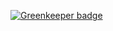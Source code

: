 

[![Greenkeeper badge](https://badges.greenkeeper.io/sumanjs/sce-plugin-template.svg)](https://greenkeeper.io/)